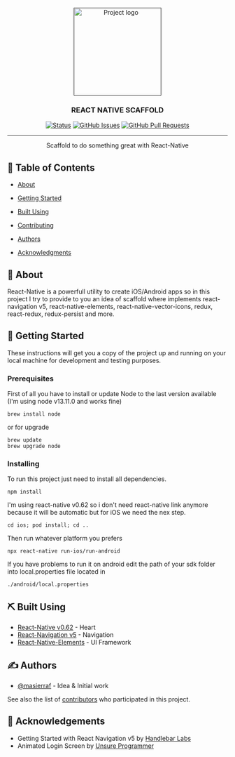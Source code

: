 <p align="center">
  <a href="" rel="noopener">
 <img width=200px height=200px src="https://i.imgur.com/6wj0hh6.jpg" alt="Project logo"></a>
</p>

<h3 align="center">REACT NATIVE SCAFFOLD</h3>

<div align="center">

[![Status](https://img.shields.io/badge/status-active-success.svg)]()
[![GitHub Issues](https://img.shields.io/github/issues/kylelobo/The-Documentation-Compendium.svg)](https://github.com/masierraf/rn-navigation/issues)
[![GitHub Pull Requests](https://img.shields.io/github/issues-pr/kylelobo/The-Documentation-Compendium.svg)](https://github.com/masierraf/rn-navigation/pulls)

</div>

---

<p align="center"> Scaffold to do something great with React-Native
    <br> 
</p>

## 📝 Table of Contents

- [About](#about)
- [Getting Started](#getting_started)

- [Built Using](#built_using)
- [Contributing](../CONTRIBUTING.md)
- [Authors](#authors)
- [Acknowledgments](#acknowledgement)

## 🧐 About <a name = "about"></a>

React-Native is a powerfull utility to create iOS/Android apps so in this project I try to provide to you an idea of scaffold where implements react-navigation v5, react-native-elements, react-native-vector-icons, redux, react-redux, redux-persist and more.

## 🏁 Getting Started <a name = "getting_started"></a>

These instructions will get you a copy of the project up and running on your local machine for development and testing purposes.

### Prerequisites

First of all you have to install or update Node to the last version available (I'm using node v13.11.0 and works fine)

```
brew install node
```

or for upgrade

```
brew update
brew upgrade node
```

### Installing

To run this project just need to install all dependencies.

```
npm install
```

I'm using react-native v0.62 so i don't need react-native link anymore because it will be automatic but for iOS we need the nex step.

```
cd ios; pod install; cd ..
```

Then run whatever platform you prefers

```
npx react-native run-ios/run-android
```

If you have problems to run it on android edit the path of your sdk folder into local.properties file located in

```
./android/local.properties
```

## ⛏️ Built Using <a name = "built_using"></a>

- [React-Native v0.62](https://reactnative.dev) - Heart
- [React-Navigation v5](https://reactnavigation.org) - Navigation
- [React-Native-Elements](https://react-native-elements.github.io/react-native-elements/) - UI Framework

## ✍️ Authors <a name = "authors"></a>

- [@masierraf](https://github.com/masierraf) - Idea & Initial work

See also the list of [contributors](https://github.com/masierraf/rn-navigation/contributors) who participated in this project.

## 🎉 Acknowledgements <a name = "acknowledgement"></a>

- Getting Started with React Navigation v5 by [Handlebar Labs](https://www.youtube.com/watch?v=nQVCkqvU1uE&t=1590s)
- Animated Login Screen by [Unsure Programmer](https://www.youtube.com/watch?v=CkiR6_KbVwA&t=247s)
